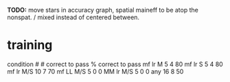 <!-- do RT as subtractions (slot 1+3 - (2 + 4)) -->
<!-- check dprime calc, why so low? -->
<!-- group diff in RT when collapsed across all slots -->
<!-- slot 3 dprime x attn x group interaction? -->

<!-- pupil AUC (switch - maintain): check for correlation against {RT, dprime, dprime by slot, spatial/nonspatial, etc} -->

<!-- speed accuracy tradeoff (dprime vs RT, esp. for slot 1, but also across all slots?) -->

<!--**TODO**: check `clean-behavioral-data.py` regarding whether slots with no “O” and no press were counted as correct rejections.  Current manuscript suggests not, but can't recall what was actually done.-->

**TODO:** move stars in accuracy graph, spatial maineff to be atop the
nonspat. / mixed instead of centered between.

# training
condition       #      # correct to pass   % correct to pass
mf lr M			5      4                   80
mf lr S			5      4                   80
mf lr M/S	   10      7                   70
mf LL M/S		5      0                    0
MM lr M/S		5      0                    0
any			   16      8                   50
